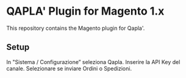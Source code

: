 # QAPLA' Plugin for Magento 1.x

This repository contains the Magento plugin for Qapla'.

## Setup

In "Sistema / Configurazione” seleziona Qapla.
Inserire la API Key del canale.
Selezionare se inviare Ordini o Spedizioni.
